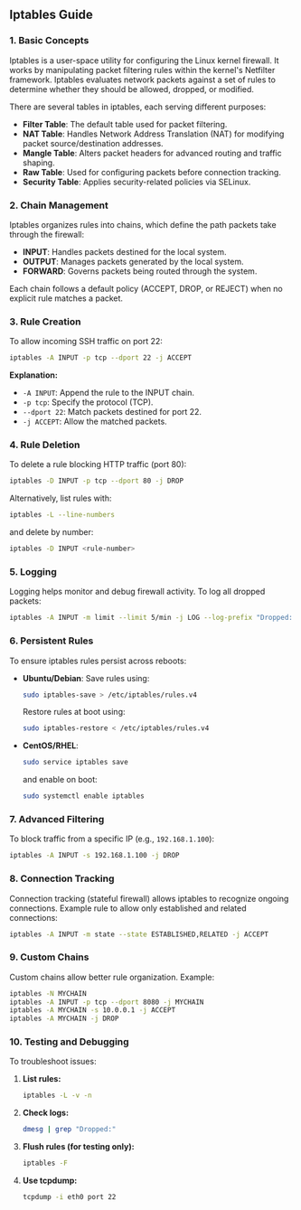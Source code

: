 ## Iptables Guide

### 1. Basic Concepts
Iptables is a user-space utility for configuring the Linux kernel firewall. It works by manipulating packet filtering rules within the kernel's Netfilter framework. Iptables evaluates network packets against a set of rules to determine whether they should be allowed, dropped, or modified.

There are several tables in iptables, each serving different purposes:
- **Filter Table**: The default table used for packet filtering.
- **NAT Table**: Handles Network Address Translation (NAT) for modifying packet source/destination addresses.
- **Mangle Table**: Alters packet headers for advanced routing and traffic shaping.
- **Raw Table**: Used for configuring packets before connection tracking.
- **Security Table**: Applies security-related policies via SELinux.

### 2. Chain Management
Iptables organizes rules into chains, which define the path packets take through the firewall:
- **INPUT**: Handles packets destined for the local system.
- **OUTPUT**: Manages packets generated by the local system.
- **FORWARD**: Governs packets being routed through the system.

Each chain follows a default policy (ACCEPT, DROP, or REJECT) when no explicit rule matches a packet.

### 3. Rule Creation
To allow incoming SSH traffic on port 22:
```bash
iptables -A INPUT -p tcp --dport 22 -j ACCEPT
```
**Explanation:**
- `-A INPUT`: Append the rule to the INPUT chain.
- `-p tcp`: Specify the protocol (TCP).
- `--dport 22`: Match packets destined for port 22.
- `-j ACCEPT`: Allow the matched packets.

### 4. Rule Deletion
To delete a rule blocking HTTP traffic (port 80):
```bash
iptables -D INPUT -p tcp --dport 80 -j DROP
```
Alternatively, list rules with:
```bash
iptables -L --line-numbers
```
and delete by number:
```bash
iptables -D INPUT <rule-number>
```

### 5. Logging
Logging helps monitor and debug firewall activity. To log all dropped packets:
```bash
iptables -A INPUT -m limit --limit 5/min -j LOG --log-prefix "Dropped: " --log-level 4
```

### 6. Persistent Rules
To ensure iptables rules persist across reboots:
- **Ubuntu/Debian**: Save rules using:
  ```bash
  sudo iptables-save > /etc/iptables/rules.v4
  ```
  Restore rules at boot using:
  ```bash
  sudo iptables-restore < /etc/iptables/rules.v4
  ```
- **CentOS/RHEL**:
  ```bash
  sudo service iptables save
  ```
  and enable on boot:
  ```bash
  sudo systemctl enable iptables
  ```

### 7. Advanced Filtering
To block traffic from a specific IP (e.g., `192.168.1.100`):
```bash
iptables -A INPUT -s 192.168.1.100 -j DROP
```

### 8. Connection Tracking
Connection tracking (stateful firewall) allows iptables to recognize ongoing connections. Example rule to allow only established and related connections:
```bash
iptables -A INPUT -m state --state ESTABLISHED,RELATED -j ACCEPT
```

### 9. Custom Chains
Custom chains allow better rule organization. Example:
```bash
iptables -N MYCHAIN
iptables -A INPUT -p tcp --dport 8080 -j MYCHAIN
iptables -A MYCHAIN -s 10.0.0.1 -j ACCEPT
iptables -A MYCHAIN -j DROP
```

### 10. Testing and Debugging
To troubleshoot issues:
1. **List rules:**
   ```bash
   iptables -L -v -n
   ```
2. **Check logs:**
   ```bash
   dmesg | grep "Dropped:"
   ```
3. **Flush rules (for testing only):**
   ```bash
   iptables -F
   ```
4. **Use tcpdump:**
   ```bash
   tcpdump -i eth0 port 22
   ```

